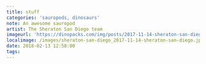 ```yaml
---
title: stuff
categories: 'sauropods, dinosaurs'
note: An awesome sauropod
artist: The Sheraton San Diego team
imageurl: 'https://dinopacks.com/img/posts/2017-11-14-sheraton-san-diego.jpg'
localimage: /images/sheraton-san-diego_2017-11-14-sheraton-san-diego.jpg
date: 2018-02-13 12:58:00
tags:
---
```

